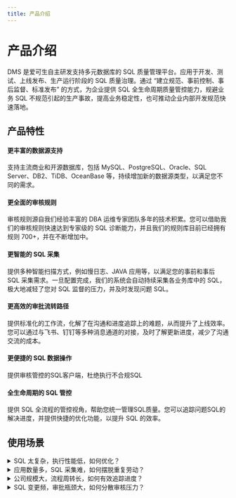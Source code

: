 ```yaml
---
title: 产品介绍
---
```

# 产品介绍
DMS 是爱可生自主研发支持多元数据库的 SQL 质量管理平台。应用于开发、测试、上线发布、生产运行阶段的 SQL 质量治理。通过 “建立规范、事前控制、事后监督、标准发布” 的方式，为企业提供 SQL 全生命周期质量管控能力，规避业务 SQL 不规范引起的生产事故，提高业务稳定性，也可推动企业内部开发规范快速落地。


## 产品特性
#### 更丰富的数据源支持
支持主流商业和开源数据库，包括 MySQL、PostgreSQL、Oracle、SQL Server、DB2、TiDB、OceanBase 等，持续增加新的数据源类型，以满足您不同的需求。


#### 更全面的审核规则
审核规则源自我们经验丰富的 DBA 运维专家团队多年的技术积累。您可以借助我们的审核规则快速达到专家级的 SQL 诊断能力，并且我们的规则库目前已经拥有规则 700+，并在不断增加中。

#### 更智能的 SQL 采集
提供多种智能扫描方式，例如慢日志、JAVA 应用等，以满足您的事前和事后 SQL 采集需求。一旦配置完成，我们的系统会自动持续采集各业务库中的 SQL，极大地减轻了您对 SQL 监督的压力，并及时发现问题 SQL。

#### 更高效的审批流转路径
提供标准化的工作流，化解了在沟通和进度追踪上的难题，从而提升了上线效率。您可以通过与飞书、钉钉等多种消息通道的对接，及时了解更新进度，减少了沟通交流的成本。

#### 更便捷的 SQL 数据操作
提供审核管控的SQL客户端，杜绝执行不合规SQL

#### 全生命周期的 SQL 管控
提供 SQL 全流程的管控视角，帮助您统一管理SQL质量。您可以追踪问题SQL的解决进度，并提供快捷的优化功能，以提升 SQL 的效率。

## 使用场景

<details>
  <summary>SQL 太复杂，执行性能低，如何优化？</summary>
    
  知识赋能，助您构建质量规范、提升 SQL 质量。提供审核规则及规则知识库，将专家经验赋能开发，快速提升问题 SQL 诊断能力，并支持私有云用户自主沉淀。

- **从审核结果看 SQL 优化方向**

  平台提供丰富的审核规则，用以覆盖不同 SQL 审核场景，您可以根据触发的规则，有针对性地优化 SQL。
  
- **从知识库了解问题解决经验**

  每个规则包含对应的知识库，是运维专家的经验沉淀，您可以借鉴并强化自身的运维认知。
  
- **对知识库做自主沉淀**

  除了平台提供的知识库信息，我们还支持私有云用户在知识库中进行自主沉淀，建立您的质量规范。
  
</details>

<details>
  <summary>应用数量多，SQL 采集难，如何摆脱重复劳动？</summary>

提供智能扫描任务，可以自动持续采集不同来源的 SQL，帮助您摆脱重复劳动，极大地降低 SQL 采集难度。同时，根据不同业务要求定期巡检和生成审核报告，快速发现问题并提供优化建议。

- **配置扫描任务，释放 SQL 采集负担**

  平台支持十余种扫描任务类型，支持采集不同来源的 SQL，如：JAVA 应用程序、慢日志文件、TopSQL、MyBatis 文件等。

- **定期持续巡检，提前发现问题 SQL**
  
  平台将根据配置的采集周期，为您自动、持续采集相应 SQL。
  
  平台将根据配置的审核规则模板，定期巡检和生成审核报告，有助于您及时发现问题 SQL，并提供优化方向。
  
</details>

<details>
  <summary>公司规模大，流程周转长，如何有效追踪进度？</summary>
  
提供标准化工作流，帮助提高工作透明度和上线效率。您可以根据实际组织架构配置自定义审批流程模板，化解沟通和进度追踪难题。同时，平台支持与多种消息通道对接，可以及时更新进度，减少沟通成本。

- **生成您的自定义审批流程**

  平台支持您根据自身实际业务，配置SQL审批、上线流程，适配不同业务的上线节奏，提升业务响应效率。
  
- **配置消息推送渠道，快捷订阅变更**

  平台支持对接多种主流IM应用，您可以将 SQL 审核集成到日常工作流中，协同办公，提升工作效率。
  
</details>

<details>
  <summary>SQL 变更频，审批瓶颈大，如何分散审核压力？</summary>
  
将审核环节灵活嵌入到研发流程，从研发环节入手，减轻 DBA 审核压力。平台支持多种事前审核场景，将 SQL 审核前置到代码阶段，从源头实现降本增效。

- **使用 IDE 插件，前置规范检查**

  可以使用 IDE 审核插件，在代码编写过程中进行实时审核和规范检查，实现编码即审核的效果。
  
- **对接 CI/CD 流程，保证应用代码上线无忧**

  可以配置 CI/CD 审核流程，自动抓取代码变更中的 SQL，减少人工错误和代码缺陷，提高开发团队的效率和代码质量。
  
</details>
